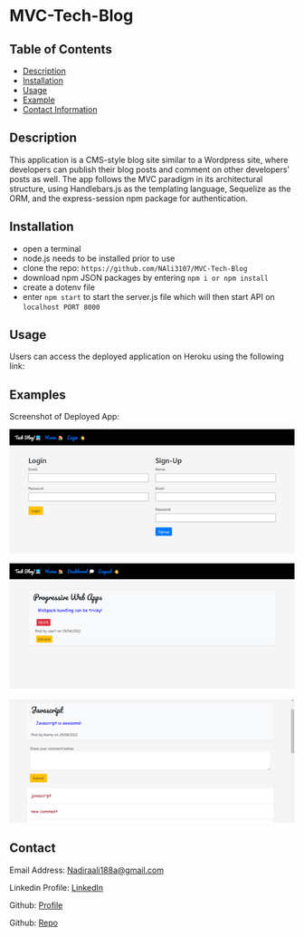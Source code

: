 # MVC-Tech-Blog

## Table of Contents

- [Description](#description)
- [Installation](#installation)
- [Usage](#usage)
- [Example](#examples)
- [Contact Information](#contact)

## Description

This application is a CMS-style blog site similar to a Wordpress site, where developers can publish their blog posts and comment on other developers’ posts as well. The app follows the MVC paradigm in its architectural structure, using Handlebars.js as the templating language, Sequelize as the ORM, and the express-session npm package for authentication.

## Installation

- open a terminal 
- node.js needs to be installed prior to use
- clone the repo: `https://github.com/NAli3107/MVC-Tech-Blog`
- download npm JSON packages by entering `npm i or npm install`
- create a dotenv file
- enter `npm start` to start the server.js file which will then start API on `localhost PORT 8000`

## Usage

Users can access the deployed application on Heroku using the following link:


## Examples

Screenshot of Deployed App:

![BlogPost-Screenshot1](./public/images/Picture1.png)

![BlogPost-Screenshot2](./public/images/Picture2.png)

![BlogPost-Screenshot3](./public/images/Picture3.png)


## Contact

Email Address: Nadiraali188a@gmail.com

Linkedin Profile: [LinkedIn](https://www.linkedin.com/in/nadira-ali-09a182106/)

Github: [Profile](https://github.com/NAli3107)

Github: [Repo](https://github.com/NAli3107/MVC-Tech-Blog)
